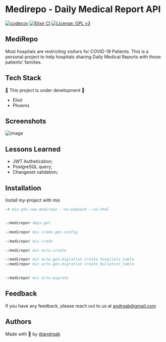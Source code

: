 # Medirepo - Daily Medical Report API
[![codecov](https://codecov.io/gh/AndrGab/MediRepo/branch/main/graph/badge.svg?token=9WER8Z15AZ)](https://codecov.io/gh/AndrGab/MediRepo) [![Elixir CI](https://github.com/AndrGab/MediRepo/actions/workflows/elixir.yml/badge.svg?branch=main)](https://github.com/AndrGab/MediRepo/actions/workflows/elixir.yml) [![License: GPL v3](https://img.shields.io/badge/License-GPLv3-blue.svg)](https://www.gnu.org/licenses/gpl-3.0)



## MediRepo

Most hospitals are restricting visitors for COVID-19 Patients.
This is a personal project to help hospitals sharing Daily Medical Reports with those patients' families.

  
## Tech Stack
:construction: This project is under development :construction:


- Elixir
- Phoenix
  
## Screenshots

![image](https://user-images.githubusercontent.com/57791712/118586539-54fd3580-b771-11eb-8f55-1ea2f0c2ee35.png)

  
## Lessons Learned

- JWT Authetication;
- PostgreSQL query;
- Changeset validation;
## Installation 

Install my-project with mix

```elixir
~# mix phx.new medirepo --no-webpack --no-html


~/medirepo# deps.get

~/medirepo# mix credo.gen.config

~/medirepo# mix credo

~/medirepo# mix ecto.create

~/medirepo# mix ecto.gen.migration create_hospitals_table
~/medirepo# mix ecto.gen.migration create_bulletins_table
  

~/medirepo# mix ecto.migrate
```
    
## Feedback

If you have any feedback, please reach out to us at andrgab@gmail.com

  
## Authors

Made with :purple_heart: by [@andrgab](https://www.github.com/andrgab)

  